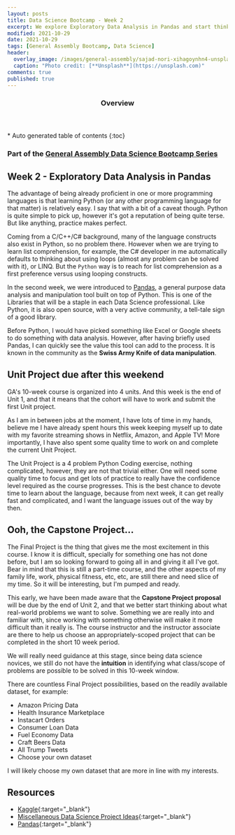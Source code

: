 ```yaml
---
layout: posts
title: Data Science Bootcamp - Week 2
excerpt: We explore Exploratory Data Analysis in Pandas and start thinking about the course Capstone Project
modified: 2021-10-29
date: 2021-10-29
tags: [General Assembly Bootcamp, Data Science]
header: 
  overlay_image: /images/general-assembly/sajad-nori-xihagoynhn4-unsplash.jpg
  caption: "Photo credit: [**Unsplash**](https://unsplash.com)"
comments: true
published: true
---
```

<section id="table-of-contents" class="toc">
  <header>
    <h3>Overview</h3>
  </header>
  <div id="drawer" markdown="1">
  *  Auto generated table of contents
  {:toc}
  </div>
</section>

### Part of the [General Assembly Data Science Bootcamp Series](../tags/#general-assembly-bootcamp)

## Week 2 - Exploratory Data Analysis in Pandas

The advantage of being already proficient in one or more programming languages is that learning Python (or any other programming language for that matter) is relatively easy. I say that with a bit of a caveat though. Python is quite simple to pick up, however it's got a reputation of being quite terse. But like anything, practice makes perfect.

Coming from a C/C++/C# background, many of the language constructs also exist in Python, so no problem there. However when we are trying to learn list comprehension, for example, the C# developer in me automatically defaults to thinking about using loops (almost any problem can be solved with it), or LINQ. But the `Python` way is to reach for list comprehension as a first preference versus using looping constructs.

In the second week, we were introduced to [Pandas](https://pandas.pydata.org/), a general purpose data analysis and manipulation tool built on top of Python. This is one of the Libraries that will be a staple in each Data Science professional. Like Python, it is also open source, with a very active community, a tell-tale sign of a good library. 

Before Python, I would have picked something like Excel or Google sheets to do something with data analysis. However, after having briefly used Pandas, I can quickly see the value this tool can add to the process. It is known in the community as the **Swiss Army Knife of data manipulation**. 

## Unit Project due after this weekend

GA's 10-week course is organized into 4 units. And this week is the end of Unit 1, and that it means that the cohort will have to work and submit the first Unit project.

As I am in between jobs at the moment, I have lots of time in my hands, believe me I have already spent hours this week keeping myself up to date with my favorite streaming shows in Netflix, Amazon, and Apple TV! More importantly, I have also spent some quality time to work on and complete the current Unit Project.

The Unit Project is a 4 problem Python Coding exercise, nothing complicated, however, they are not that trivial either. One will need some quality time to focus and get lots of practice to really have the confidence level required as the course progresses. This is the best chance to devote time to learn about the language, because from next week, it can get really fast and complicated, and I want the language issues out of the way by then.

## Ooh, the Capstone Project...

The Final Project is the thing that gives me the most excitement in this course. I know it is difficult, specially for something one has not done before, but I am so looking forward to going all in and giving it all I've got. Bear in mind that this is still a part-time course, and the other aspects of my family life, work, physical fitness, etc, etc, are still there and need slice of my time. So it will be interesting, but I'm pumped and ready. 

This early, we have been made aware that the **Capstone Project proposal** will be due by the end of Unit 2, and that we better start thinking about what real-world problems we want to solve. Something we are really into and familiar with, since working with something otherwise will make it more difficult than it really is. The course instructor and the instructor associate are there to help us choose an appropriately-scoped project that can be completed in the short 10 week period. 

We will really need guidance at this stage, since being data science novices, we still do not have the **intuition** in identifying what class/scope of problems are possible to be solved in this 10-week window. 

There are countless Final Project possibilities, based on the readily available dataset, for example:

- Amazon Pricing Data
- Health Insurance Marketplace
- Instacart Orders
- Consumer Loan Data
- Fuel Economy Data
- Craft Beers Data
- All Trump Tweets
- Choose your own dataset

I will likely choose my own dataset that are more in line with my interests. 

## Resources
- [Kaggle](https://www.kaggle.com/){:target="_blank"}
- [Miscellaneous Data Science Project Ideas](https://github.com/NirantK/awesome-project-ideas){:target="_blank"}
- [Pandas](https://pandas.pydata.org/){:target="_blank"}